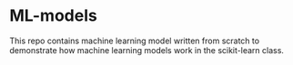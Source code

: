 # ML-models
This repo contains machine learning model written from scratch to demonstrate how machine learning models work in the scikit-learn class.
